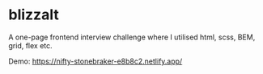 # blizzalt

A one-page frontend interview challenge where I utilised html, scss, BEM, grid, flex etc.

Demo: https://nifty-stonebraker-e8b8c2.netlify.app/
